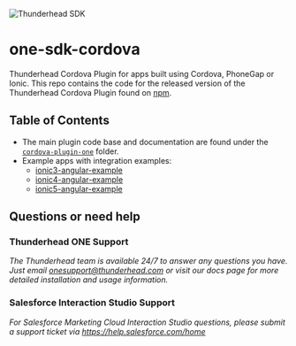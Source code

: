 ![Thunderhead SDK](https://i.imgur.com/gfizURy.png "Thunderhead")

# one-sdk-cordova
Thunderhead Cordova Plugin for apps built using Cordova, PhoneGap or Ionic. This repo contains the code for the released version of the Thunderhead Cordova Plugin found on [npm](https://www.npmjs.com/package/cordova-plugin-one). 

## Table of Contents
* The main plugin code base and documentation are found under the [`cordova-plugin-one`](https://github.com/thunderheadone/one-sdk-cordova/tree/master/cordova-plugin-one) folder. 
* Example apps with integration examples:
	* [ionic3-angular-example](https://github.com/thunderheadone/one-sdk-cordova/tree/master/ionic3-angular-example)
	* [ionic4-angular-example](https://github.com/thunderheadone/one-sdk-cordova/tree/master/ionic4-angular-example)
	* [ionic5-angular-example](https://github.com/thunderheadone/one-sdk-cordova/tree/master/ionic5-angular-example)

## Questions or need help

### Thunderhead ONE Support
_The Thunderhead team is available 24/7 to answer any questions you have. Just email onesupport@thunderhead.com or visit our docs page for more detailed installation and usage information._

### Salesforce Interaction Studio Support
_For Salesforce Marketing Cloud Interaction Studio questions, please submit a support ticket via https://help.salesforce.com/home_
